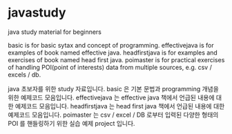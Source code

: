 javastudy
=========

java study material for beginners

basic is for basic sytax and concept of programming.
effectivejava is for examples of book named effective java.
headfirstjava is for examples and exercises of book named head first java.
poimaster is for practical exercises of handling POI(point of interests) data from multiple sources, e.g. csv / excels / db.

java 초보자를 위한 study 자료입니다.
basic 은 기본 문법과 programming 개념을 위한 예제코드 모음입니다.
effectivejava 는 effective java 책에서 언급된 내용에 대한 예제코드 모음입니다.
headfirstjava 는 head first java 책에서 언급된 내용에 대한 예제코드 모음입니다.
poimaster 는 csv / excel / DB 로부터 입력된 다양한 형태의 POI 를 핸들링하기 위한 실습 예제 project 입니다.
